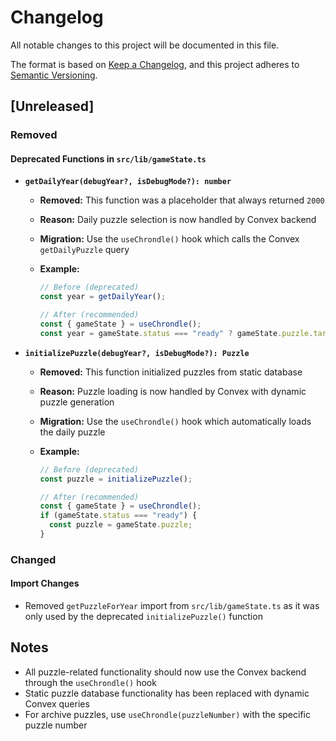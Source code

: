 # Changelog

All notable changes to this project will be documented in this file.

The format is based on [Keep a Changelog](https://keepachangelog.com/en/1.0.0/),
and this project adheres to [Semantic Versioning](https://semver.org/spec/v2.0.0.html).

## [Unreleased]

### Removed

#### Deprecated Functions in `src/lib/gameState.ts`

- **`getDailyYear(debugYear?, isDebugMode?): number`**

  - **Removed:** This function was a placeholder that always returned `2000`
  - **Reason:** Daily puzzle selection is now handled by Convex backend
  - **Migration:** Use the `useChrondle()` hook which calls the Convex `getDailyPuzzle` query
  - **Example:**

    ```typescript
    // Before (deprecated)
    const year = getDailyYear();

    // After (recommended)
    const { gameState } = useChrondle();
    const year = gameState.status === "ready" ? gameState.puzzle.targetYear : null;
    ```

- **`initializePuzzle(debugYear?, isDebugMode?): Puzzle`**

  - **Removed:** This function initialized puzzles from static database
  - **Reason:** Puzzle loading is now handled by Convex with dynamic puzzle generation
  - **Migration:** Use the `useChrondle()` hook which automatically loads the daily puzzle
  - **Example:**

    ```typescript
    // Before (deprecated)
    const puzzle = initializePuzzle();

    // After (recommended)
    const { gameState } = useChrondle();
    if (gameState.status === "ready") {
      const puzzle = gameState.puzzle;
    }
    ```

### Changed

#### Import Changes

- Removed `getPuzzleForYear` import from `src/lib/gameState.ts` as it was only used by the deprecated `initializePuzzle()` function

## Notes

- All puzzle-related functionality should now use the Convex backend through the `useChrondle()` hook
- Static puzzle database functionality has been replaced with dynamic Convex queries
- For archive puzzles, use `useChrondle(puzzleNumber)` with the specific puzzle number
